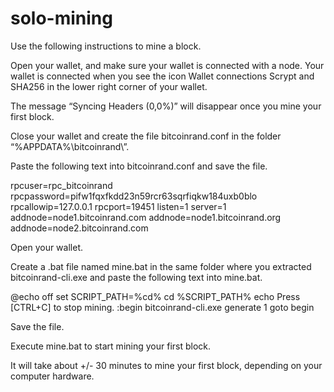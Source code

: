 # solo-mining

Use the following instructions to mine a block.

Open your wallet, and make sure your wallet is connected with a node.
Your wallet is connected when you see the icon Wallet connections Scrypt and SHA256 in the lower right corner of your wallet.

The message “Syncing Headers (0,0%)” will disappear once you mine your first block.

Close your wallet and create the file bitcoinrand.conf in the folder “%APPDATA%\bitcoinrand\”.

Paste the following text into bitcoinrand.conf and save the file.

rpcuser=rpc_bitcoinrand
rpcpassword=pifw1fqxfkdd23n59rcr63sqrfiqkw184uxb0blo
rpcallowip=127.0.0.1
rpcport=19451
listen=1
server=1
addnode=node1.bitcoinrand.com
addnode=node1.bitcoinrand.org
addnode=node2.bitcoinrand.com


Open your wallet.

Create a .bat file named mine.bat in the same folder where you extracted bitcoinrand-cli.exe and paste the following text into mine.bat.

@echo off
set SCRIPT_PATH=%cd%
cd %SCRIPT_PATH%
echo Press [CTRL+C] to stop mining.
:begin
 bitcoinrand-cli.exe generate 1
goto begin

Save the file.

Execute mine.bat to start mining your first block.

It will take about +/- 30 minutes to mine your first block, depending on your computer hardware.
